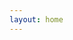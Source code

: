 ```yaml
---
layout: home
---
```


<script setup>
import HomeComponent from './components/Home.vue';
</script>

<HomeComponent />
